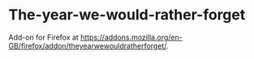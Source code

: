# The-year-we-would-rather-forget

Add-on for Firefox at https://addons.mozilla.org/en-GB/firefox/addon/theyearwewouldratherforget/.
